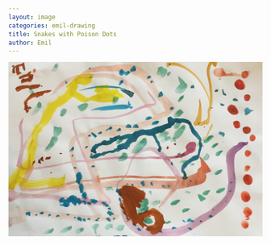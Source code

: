 ```yaml
---
layout: image
categories: emil-drawing
title: Snakes with Poison Dots
author: Emil
---
```

![](/i/IMG_0768.jpg)